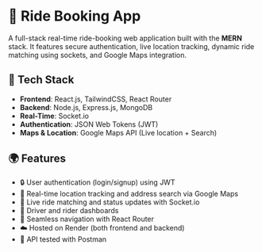# 🚖 Ride Booking App

A full-stack real-time ride-booking web application built with the **MERN** stack. It features secure authentication, live location tracking, dynamic ride matching using sockets, and Google Maps integration.

## 🔧 Tech Stack

- **Frontend**: React.js, TailwindCSS, React Router
- **Backend**: Node.js, Express.js, MongoDB
- **Real-Time**: Socket.io
- **Authentication**: JSON Web Tokens (JWT)
- **Maps & Location**: Google Maps API (Live location + Search)

## 🌍 Features

- 🔒 User authentication (login/signup) using JWT
- 📍 Real-time location tracking and address search via Google Maps
- 🧭 Live ride matching and status updates with Socket.io
- 🚗 Driver and rider dashboards
- 📲 Seamless navigation with React Router
- ☁️ Hosted on Render (both frontend and backend)
- 🔌 API tested with Postman

